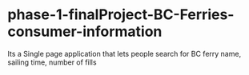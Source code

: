 # phase-1-finalProject-BC-Ferries-consumer-information
Its a Single page application that lets people search for BC ferry name, sailing time, number of fills
